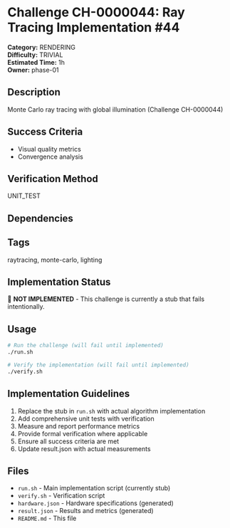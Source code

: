 # Challenge CH-0000044: Ray Tracing Implementation #44

**Category:** RENDERING  
**Difficulty:** TRIVIAL  
**Estimated Time:** 1h  
**Owner:** phase-01  

## Description

Monte Carlo ray tracing with global illumination (Challenge CH-0000044)

## Success Criteria

- Visual quality metrics
- Convergence analysis

## Verification Method

UNIT_TEST

## Dependencies



## Tags

raytracing, monte-carlo, lighting

## Implementation Status

🚧 **NOT IMPLEMENTED** - This challenge is currently a stub that fails intentionally.

## Usage

```bash
# Run the challenge (will fail until implemented)
./run.sh

# Verify the implementation (will fail until implemented) 
./verify.sh
```

## Implementation Guidelines

1. Replace the stub in `run.sh` with actual algorithm implementation
2. Add comprehensive unit tests with verification
3. Measure and report performance metrics
4. Provide formal verification where applicable
5. Ensure all success criteria are met
6. Update result.json with actual measurements

## Files

- `run.sh` - Main implementation script (currently stub)
- `verify.sh` - Verification script
- `hardware.json` - Hardware specifications (generated)
- `result.json` - Results and metrics (generated)
- `README.md` - This file
